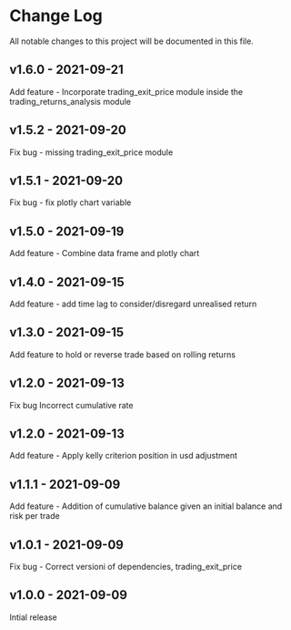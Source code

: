 
# Change Log
All notable changes to this project will be documented in this file.

## v1.6.0 - 2021-09-21
  Add feature - Incorporate trading_exit_price module inside the trading_returns_analysis module

## v1.5.2 - 2021-09-20
  Fix bug - missing trading_exit_price module
## v1.5.1 - 2021-09-20
  Fix bug - fix plotly chart variable
## v1.5.0 - 2021-09-19
  Add feature - Combine data frame and plotly chart

## v1.4.0 - 2021-09-15
  Add feature - add time lag to consider/disregard unrealised return
## v1.3.0 - 2021-09-15
  Add feature to hold or reverse trade based on rolling returns
## v1.2.0 - 2021-09-13

  Fix bug Incorrect cumulative rate
## v1.2.0 - 2021-09-13

  Add feature - Apply kelly criterion position in usd adjustment
## v1.1.1 - 2021-09-09

  Add feature - Addition of cumulative balance given an initial balance and risk per trade
## v1.0.1 - 2021-09-09

  Fix bug - Correct versioni of dependencies, trading_exit_price
  

## v1.0.0 - 2021-09-09
 
  Intial release


